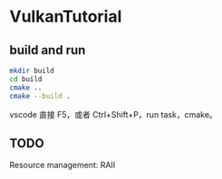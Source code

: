 # VulkanTutorial  

## build and run

``` bash
mkdir build
cd build
cmake ..
cmake --build .
```

vscode 直接 F5，或者 Ctrl+Shift+P，run task，cmake。  

## TODO

Resource management: RAII

